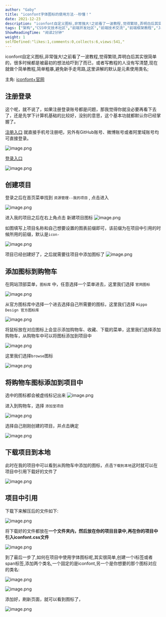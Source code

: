 ```yaml
---
author: "Gaby"
title: "iconfont字体图标的使用方法--秒懂！"
date: 2021-12-23
description: "iconfont自定义图标,非常强大!之前看了一波教程,觉得繁琐,弄明白后其实很简单的，很多时候都是被最初的想法给吓到了而已，或者写教程的人没有写清楚,现在就做个简单教程,简单粗暴,避免新手走弯路"
tags: ["架构","CSS中文技术社区","前端开发社区","前端技术交流","前端框架教程","JavaScript 学习资源","CSS 技巧与最佳实践","HTML5 最新动态","前端工程师职业发展","开源前端项目","前端技术趋势"]
ShowReadingTime: "阅读2分钟"
weight: 1
selfDefined:"likes:1,comments:0,collects:6,views:541,"
---
```

iconfont自定义图标,非常强大!之前看了一波教程,觉得繁琐,弄明白后其实很简单的，很多时候都是被最初的想法给吓到了而已，或者写教程的人没有写清楚,现在就做个简单教程,简单粗暴,避免新手走弯路,这里讲解的默认是元素使用类名;

主角: [iconfont+官网](https://link.juejin.cn?target=https%3A%2F%2Fwww.iconfont.cn%2F "https://www.iconfont.cn/")

注册登录
----

这个呢，就不说了，如果注册登录账号都是问题，那我觉得你就没必要再看下去了，还是先学下计算机基础的比较好，没别的意思，这个基本功就都默认你已经掌握了。

[注册入口](https://link.juejin.cn?target=https%3A%2F%2Fwww.iconfont.cn%2Fregister "https://www.iconfont.cn/register") 就直接手机号注册吧，另外有GitHub账号、微博账号或者阿里域账号均可直接登录。

![image.png](/images/jueJin/28b585fa53774e7.png)

[登录入口](https://link.juejin.cn?target=https%3A%2F%2Fwww.iconfont.cn%2Flogin "https://www.iconfont.cn/login")

![image.png](/images/jueJin/50556771729a49e.png)

创建项目
----

登录之后在首页菜单找到 `资源管理--我的项目` , 点击进入

![image.png](/images/jueJin/06464a74426645d.png)

进入我的项目之后在右上角点击 新建项目图标 ![image.png](/images/jueJin/9d5451ae8235442.png)

如图填写上项目名称和自己想要设置的图表前缀即可，该前缀为在项目中引用的时候所用的前缀，默认是`icon-`

![image.png](/images/jueJin/12506ef8b7854d9.png)

项目已经创建好了，之后就需要往项目中添加图标了 ![image.png](/images/jueJin/173864c4dacd4a7.png)

添加图标到购物车
--------

在网站顶部菜单，`图标库` 中，任意选择一个菜单进去，这里我们选择 `官网图标`

![image.png](/images/jueJin/3aaf8bd0e86a4b6.png)

从官方图标库中选择一个进去选择自己所需要的图标，这里我们选择 `Hippo Design 官方图标库`

![image.png](/images/jueJin/df62d446f31947e.png)

将鼠标放在对应图标上会显示添加购物车、收藏、下载的菜单，这里我们选择添加购物车，从购物车中可以将图标添加到项目中

![image.png](/images/jueJin/9d5a56fc2f5343f.png)

这里我们选择`browse`图标

![image.png](/images/jueJin/4dfaa36a1b8d466.png)

将购物车图标添加到项目中
------------

选中的图标都会被虚线标记出来 ![image.png](/images/jueJin/6c311cb3c02b422.png)

进入到购物车，选择 `添加至项目`

![image.png](/images/jueJin/320363af415e461.png)

选择自己刚刚创建的项目，并点击确定

![image.png](/images/jueJin/6e9e11d778b1458.png)

下载项目到本地
-------

此时在我的项目中可以看到从购物车中添加的图标，点击`下载到本地`这时就可以在项目中引用下载好的文件了

![image.png](/images/jueJin/b7f9ba9d2b324fb.png)

项目中引用
-----

下载下来解压后的文件如下:

![image.png](/images/jueJin/6c3e6adf6210484.png)

将下载好的文件都放在**一个文件夹内，然后放在你的项目目录中,再在你的项目中引入iconfont.css文件**

![image.png](/images/jueJin/13c924c7ad96457.png)

到了最后一步了,如何在项目中使用字体图标呢,其实很简单,创建一个i标签或者span标签,添加两个类名,一个固定的是iconfont,另一个是你想要的那个图标对应的类名:

![image.png](/images/jueJin/61bf56fed20541f.png)

![image.png](/images/jueJin/9b122e74a5ff4e1.png)

添加好，刷新页面，就可以看到图标了，

![image.png](/images/jueJin/239a9ef10d4a4ce.png)